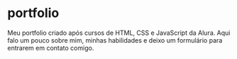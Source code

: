 # portfolio
Meu portfolio criado após cursos de HTML, CSS e JavaScript da Alura. Aqui falo um pouco sobre mim, minhas habilidades e deixo um formulário para entrarem em contato comigo.
